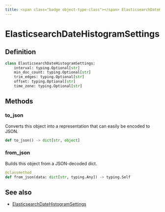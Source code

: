 ```yaml
---
title: <span class="badge object-type-class"></span> ElasticsearchDateHistogramSettings
---
```

# <span class="badge object-type-class"></span> ElasticsearchDateHistogramSettings

## Definition

```python
class ElasticsearchDateHistogramSettings:
    interval: typing.Optional[str]
    min_doc_count: typing.Optional[str]
    trim_edges: typing.Optional[str]
    offset: typing.Optional[str]
    time_zone: typing.Optional[str]
```
## Methods

### <span class="badge object-method"></span> to_json

Converts this object into a representation that can easily be encoded to JSON.

```python
def to_json() -> dict[str, object]
```

### <span class="badge object-method"></span> from_json

Builds this object from a JSON-decoded dict.

```python
@classmethod
def from_json(data: dict[str, typing.Any]) -> typing.Self
```

## See also

 * <span class="badge builder"></span> [ElasticsearchDateHistogramSettings](./builder-ElasticsearchDateHistogramSettings.md)
